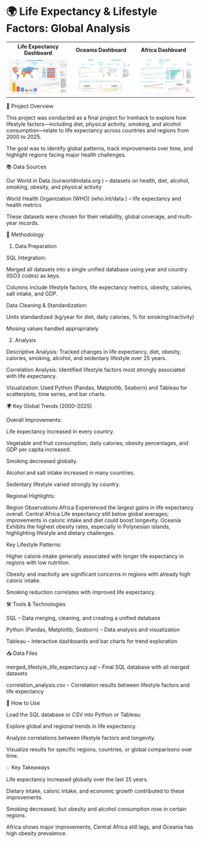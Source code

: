 

# 🌍 Life Expectancy & Lifestyle Factors: Global Analysis

<table>
  <tr>
    <th>Life Expectancy Dashboard</th>
    <th>Oceania Dashboard</th>
    <th>Africa Dashboard</th>
  </tr>
  <tr>
    <td>
      <img src="images/Life_expectancy_Dashboard.png" width="250"><br>
    </td>
    <td>
      <img src="images/Africa_Dashboard.png" width="250"><br>
    </td>
    <td>
      <img src="images/Oceania_Dashboard.png" width="250"><br>
    </td>
  </tr>
</table>




📘 Project Overview

This project was conducted as a final project for Ironhack to explore how lifestyle factors—including diet, physical activity, smoking, and alcohol consumption—relate to life expectancy across countries and regions from 2000 to 2025.

The goal was to identify global patterns, track improvements over time, and highlight regions facing major health challenges.

📚 Data Sources

Our World in Data (ourworldindata.org
) – datasets on health, diet, alcohol, smoking, obesity, and physical activity

World Health Organization (WHO) (who.int/data
) – life expectancy and health metrics

These datasets were chosen for their reliability, global coverage, and multi-year records.

🔧 Methodology
1. Data Preparation

SQL Integration:

Merged all datasets into a single unified database using year and country (ISO3 codes) as keys.

Columns include lifestyle factors, life expectancy metrics, obesity, calories, salt intake, and GDP.

Data Cleaning & Standardization:

Units standardized (kg/year for diet, daily calories, % for smoking/inactivity)

Missing values handled appropriately

2. Analysis

Descriptive Analysis: Tracked changes in life expectancy, diet, obesity, calories, smoking, alcohol, and sedentary lifestyle over 25 years.

Correlation Analysis: Identified lifestyle factors most strongly associated with life expectancy.

Visualization: Used Python (Pandas, Matplotlib, Seaborn) and Tableau for scatterplots, time series, and bar charts.

🌍 Key Global Trends (2000–2025)

Overall Improvements:

Life expectancy increased in every country.

Vegetable and fruit consumption, daily calories, obesity percentages, and GDP per capita increased.

Smoking decreased globally.

Alcohol and salt intake increased in many countries.

Sedentary lifestyle varied strongly by country.

Regional Highlights:

Region	Observations
Africa	Experienced the largest gains in life expectancy overall.
Central Africa	Life expectancy still below global averages; improvements in caloric intake and diet could boost longevity.
Oceania	Exhibits the highest obesity rates, especially in Polynesian islands, highlighting lifestyle and dietary challenges.

Key Lifestyle Patterns:

Higher calorie intake generally associated with longer life expectancy in regions with low nutrition.

Obesity and inactivity are significant concerns in regions with already high caloric intake.

Smoking reduction correlates with improved life expectancy.

🛠️ Tools & Technologies

SQL – Data merging, cleaning, and creating a unified database

Python (Pandas, Matplotlib, Seaborn) – Data analysis and visualization

Tableau – Interactive dashboards and bar charts for trend exploration

📥 Data Files

merged_lifestyle_life_expectancy.sql – Final SQL database with all merged datasets

correlation_analysis.csv – Correlation results between lifestyle factors and life expectancy

🚀 How to Use

Load the SQL database or CSV into Python or Tableau.

Explore global and regional trends in life expectancy.

Analyze correlations between lifestyle factors and longevity.

Visualize results for specific regions, countries, or global comparisons over time.

💡 Key Takeaways

Life expectancy increased globally over the last 25 years.

Dietary intake, caloric intake, and economic growth contributed to these improvements.

Smoking decreased, but obesity and alcohol consumption rose in certain regions.

Africa shows major improvements, Central Africa still lags, and Oceania has high obesity prevalence.


